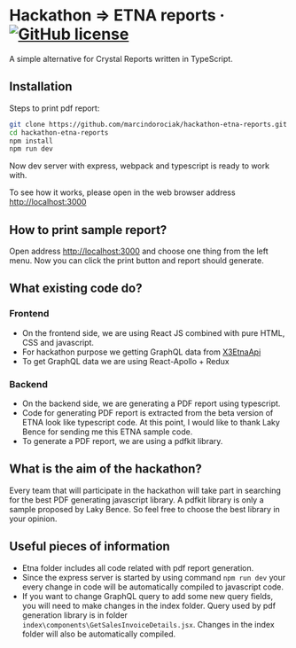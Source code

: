# Hackathon => ETNA reports &middot; [![GitHub license](https://img.shields.io/badge/license-MIT-blue.svg)](https://github.com/facebook/react/blob/master/LICENSE)

A simple alternative for Crystal Reports written in TypeScript.

## Installation

Steps to print pdf report:

```bash
git clone https://github.com/marcindorociak/hackathon-etna-reports.git
cd hackathon-etna-reports
npm install
npm run dev
```
Now dev server with express, webpack and typescript is ready to work with.

To see how it works, please open in the web browser address [http://localhost:3000](http://localhost:3000)

## How to print sample report?

Open address [http://localhost:3000](http://localhost:3000) and choose one thing from the left menu. Now you can click the print button and report should generate.

## What existing code do?

### Frontend

* On the frontend side, we are using React JS combined with pure HTML, CSS and javascript.
* For hackathon purpose we getting GraphQL data from [X3EtnaApi](https://apidemo.sagex3.com/demo/service/X3CLOUDV2_SEED/graphql/)
* To get GraphQL data we are using React-Apollo + Redux

### Backend

* On the backend side, we are generating a PDF report using typescript.
* Code for generating PDF report is extracted from the beta version of ETNA look like typescript code. At this point, I would like to thank Laky Bence for sending me this ETNA sample code.
* To generate a PDF report, we are using a pdfkit library.

## What is the aim of the hackathon?

Every team that will participate in the hackathon will take part in searching for the best PDF generating javascript library.
A pdfkit library is only a sample proposed by Laky Bence. So feel free to choose the best library in your opinion.

## Useful pieces of information

* Etna folder includes all code related with pdf report generation.
* Since the express server is started by using command `npm run dev` your every change in code will be automatically compiled to javascript code.
* If you want to change GraphQL query to add some new query fields, you will need to make changes in the index folder. Query used by pdf generation library is in folder `index\components\GetSalesInvoiceDetails.jsx`. Changes in the index folder will also be automatically compiled.
